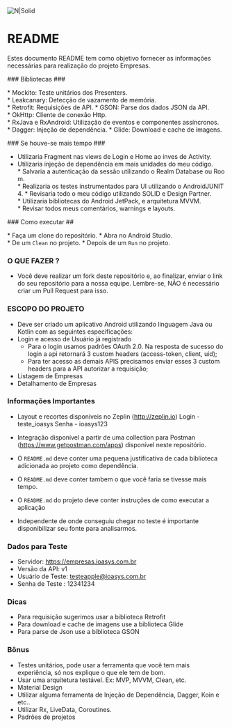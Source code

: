 ![N|Solid](logo_ioasys.png)

# README #

Estes documento README tem como objetivo fornecer as informações necessárias para realização do projeto Empresas.

### Bibliotecas ###

* Mockito: Teste unitários dos Presenters.
* Leakcanary: Detecção de vazamento de memória.
* Retrofit: Requisições de API.
* GSON: Parse dos dados JSON da API.
* OkHttp: Cliente de conexão Http.
* RxJava e RxAndroid: Utilização de eventos e componentes assíncronos.
* Dagger: Injeção de dependência.
* Glide: Download e cache de imagens.

### Se houve-se mais tempo ###

* Utilizaria Fragment nas views de Login e Home ao inves de Activity.
* Utilizaria injeção de dependência em mais unidades do meu código.
* Salvaria a autenticação da sessão utilizando o Realm Database ou Room.
* Realizaria os testes instrumentados para UI utilizando o AndroidJUNIT4.
* Revisaria todo o meu código utilizando SOLID e Design Partner.
* Utilizaria bibliotecas do Android JetPack, e arquitetura MVVM.
* Revisar todos meus comentários, warnings e layouts.

### Como executar ##

* Faça um clone do repositório.
* Abra no Android Studio.
* De um `Clean` no projeto.
* Depois de um `Run` no projeto.

### O QUE FAZER ? ###

* Você deve realizar um fork deste repositório e, ao finalizar, enviar o link do seu repositório para a nossa equipe. Lembre-se, NÃO é necessário criar um Pull Request para isso.

### ESCOPO DO PROJETO ###

* Deve ser criado um aplicativo Android utilizando linguagem Java ou Kotlin com as seguintes especificações:
* Login e acesso de Usuário já registrado
	* Para o login usamos padrões OAuth 2.0. Na resposta de sucesso do login a api retornará 3 custom headers (access-token, client, uid);
	* Para ter acesso as demais APIS precisamos enviar esses 3 custom headers para a API autorizar a requisição;
* Listagem de Empresas
* Detalhamento de Empresas

### Informações Importantes ###

* Layout e recortes disponíveis no Zeplin (http://zeplin.io)
Login - teste_ioasys
Senha - ioasys123

* Integração disponível a partir de uma collection para Postman (https://www.getpostman.com/apps) disponível neste repositório.
* O `README.md` deve conter uma pequena justificativa de cada biblioteca adicionada ao projeto como dependência.
* O `README.md` deve conter tambem o que você faria se tivesse mais tempo.
* O `README.md` do projeto deve conter instruções de como executar a aplicação
* Independente de onde conseguiu chegar no teste é importante disponibilizar seu fonte para analisarmos.

### Dados para Teste ###

* Servidor: https://empresas.ioasys.com.br
* Versão da API: v1
* Usuário de Teste: testeapple@ioasys.com.br
* Senha de Teste : 12341234

### Dicas ###

* Para requisição sugerimos usar a biblioteca Retrofit
* Para download e cache de imagens use a biblioteca Glide
* Para parse de Json use a biblioteca GSON

### Bônus ###

* Testes unitários, pode usar a ferramenta que você tem mais experiência, só nos explique o que ele tem de bom.
* Usar uma arquitetura testável. Ex: MVP, MVVM, Clean, etc.
* Material Design
* Utilizar alguma ferramenta de Injeção de Dependência, Dagger, Koin e etc..
* Utilizar Rx, LiveData, Coroutines.
* Padrões de projetos
